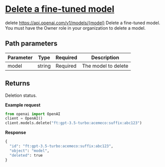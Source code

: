 # [Delete a fine-tuned model](/docs/api-reference/models/delete)
delete https://api.openai.com/v1/models/{model} 
Delete a fine-tuned model. You must have the Owner role in your
          organization to delete a model. 
## Path parameters 
| Parameter | Type   | Required | Description|
| --- | --- | --- | --- |
| model | string | Required | The model to delete| 
## Returns 
Deletion status. 

**Example request**
```python
from openai import OpenAI
client = OpenAI()
client.models.delete("ft:gpt-3.5-turbo:acemeco:suffix:abc123")
```

**Response**
```python
{
  "id": "ft:gpt-3.5-turbo:acemeco:suffix:abc123",
  "object": "model",
  "deleted": true
}
```
